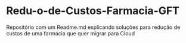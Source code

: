 # Redu-o-de-Custos-Farmacia-GFT
Repositório com um Readme.md explicando soluções para redução de custos de uma farmacia que quer migrar para Cloud
